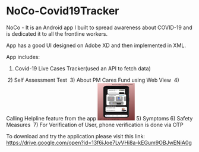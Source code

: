 # NoCo-Covid19Tracker

NoCo - It is an Android app I built to spread awareness about COVID-19 and is dedicated it to all the frontline workers.

App has a good UI designed on Adobe XD and then implemented in XML.

App includes:
1) Covid-19 Live Cases Tracker(used an API to fetch data)
<img src="">
2) Self Assessment Test
<img src="">
3) About PM Cares Fund using Web View
<img src="">
4) Calling Helpline feature from the app
<img src="ReadmeImages/ss1.jpg" width = "100" height="100">
5) Symptoms
6) Safety Measures
<img src="">
7) For Verification of User, phone verification is done via OTP

To download and try the application please visit this link:
https://drive.google.com/open?id=13f6iJoe7LyVHi8a-kEGum9OBJwENiA0g
